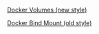 ---
---

[Docker Volumes (new style)](https://docs.docker.com/storage/volumes/)

[Docker Bind Mount (old style)](https://docs.docker.com/storage/bind-mounts/)
